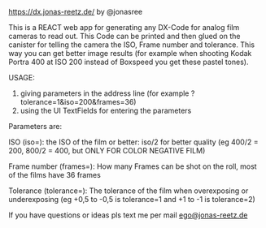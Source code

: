 https://dx.jonas-reetz.de/
by @jonasree

This is a REACT web app for generating any DX-Code for analog film cameras to read out. This Code can be printed and then glued on the canister for telling the camera the ISO, Frame number and tolerance. This way you can get better image results (for example when shooting Kodak Portra 400 at ISO 200 instead of Boxspeed you get these pastel tones).

USAGE:

1. giving parameters in the address line (for example ?tolerance=1&iso=200&frames=36)
2. using the UI TextFields for entering the parameters

Parameters are:

ISO (iso=):
the ISO of the film or better: iso/2 for better quality (eg 400/2 = 200, 800/2 = 400, but ONLY FOR COLOR NEGATIVE FILM)

Frame  number (frames=):
How many Frames can be shot on the roll, most of the films have 36 frames

Tolerance (tolerance=):
The tolerance of the film when overexposing or underexposing (eg +0,5 to -0,5 is tolerance=1 and +1 to -1 is tolerance=2)

If you have questions or ideas pls text me per mail ego@jonas-reetz.de
